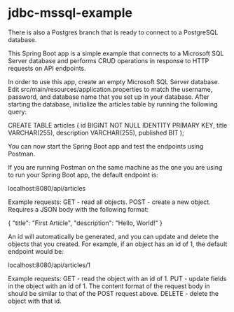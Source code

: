 # jdbc-mssql-example

There is also a Postgres branch that is ready to connect to a PostgreSQL database.

This Spring Boot app is a simple example that connects to a Microsoft SQL Server database and performs CRUD operations in response to HTTP requests on API endpoints.

In order to use this app, create an empty Microsoft SQL Server database.  Edit src/main/resources/application.properties to match the username, password, and database name that you set up in your database.  After starting the database, initialize the articles table by running the following query:

CREATE TABLE articles
(
    id BIGINT NOT NULL IDENTITY PRIMARY KEY,
    title VARCHAR(255),
    description VARCHAR(255),
    published BIT
);

You can now start the Spring Boot app and test the endpoints using Postman.

If you are running Postman on the same machine as the one you are using to run your Spring Boot app, the default endpoint is:

localhost:8080/api/articles

Example requests:
GET - read all objects.
POST - create a new object.  Requires a JSON body with the following format:

{
    "title": "First Article",
    "description": "Hello, World!"
}

An id will automatically be generated, and you can update and delete the objects that you created.  For example, if an object has an id of 1, the default endpoint would be:

localhost:8080/api/articles/1

Example requests:
GET - read the object with an id of 1.
PUT - update fields in the object with an id of 1.  The content format of the request body in should be similar to that of the POST request above.
DELETE - delete the object with that id.
